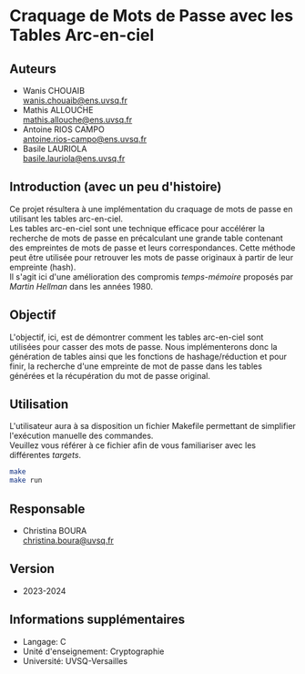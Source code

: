 # Craquage de Mots de Passe avec les Tables Arc-en-ciel

## Auteurs
- Wanis CHOUAIB  
	wanis.chouaib@ens.uvsq.fr
- Mathis ALLOUCHE  
	mathis.allouche@ens.uvsq.fr
- Antoine RIOS CAMPO  
	antoine.rios-campo@ens.uvsq.fr
- Basile LAURIOLA  
	basile.lauriola@ens.uvsq.fr

## Introduction (avec un peu d'histoire)
Ce projet résultera à une implémentation du craquage de mots de passe en utilisant les tables arc-en-ciel.  
Les tables arc-en-ciel sont une technique efficace pour accélérer la recherche de mots de passe en précalculant une grande table contenant des empreintes de mots de passe et leurs correspondances. Cette méthode peut être utilisée pour retrouver les mots de passe originaux à partir de leur empreinte (hash).  
Il s'agit ici d'une amélioration des compromis *temps-mémoire* proposés par *Martin Hellman* dans les années 1980.

## Objectif
L'objectif, ici, est de démontrer comment les tables arc-en-ciel sont utilisées pour casser des mots de passe. Nous implémenterons donc la génération de tables ainsi que les fonctions de hashage/réduction et pour finir, la recherche d'une empreinte de mot de passe dans les tables générées et la récupération du mot de passe original.

## Utilisation
L'utilisateur aura à sa disposition un fichier Makefile permettant de simplifier l'exécution manuelle des commandes.  
Veuillez vous référer à ce fichier afin de vous familiariser avec les différentes *targets*.
```bash
make
make run
```

## Responsable
- Christina BOURA  
	christina.boura@uvsq.fr

## Version

* 2023-2024

## Informations supplémentaires

* Langage: C
* Unité d'enseignement: Cryptographie
* Université: UVSQ-Versailles